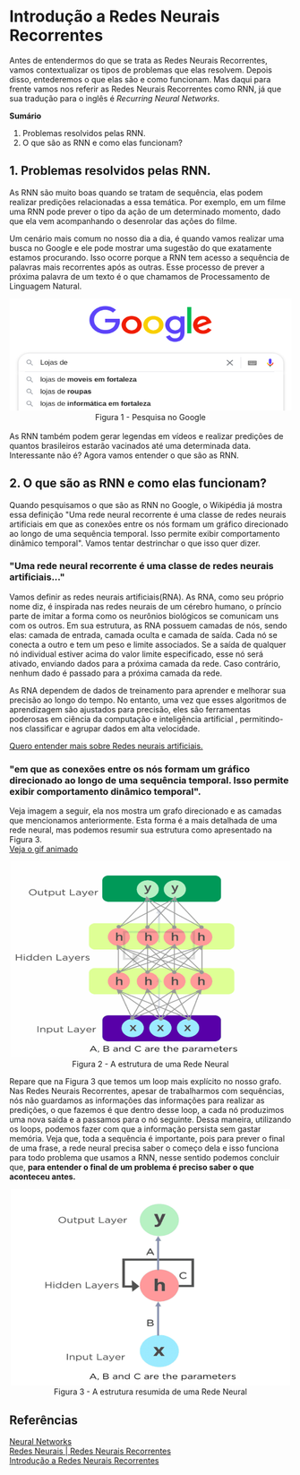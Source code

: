 # Introdução a Redes Neurais Recorrentes

Antes de entendermos do que se trata as Redes Neurais Recorrentes, vamos contextualizar os tipos de problemas que elas resolvem. Depois disso, entederemos o que elas são e como funcionam. Mas daqui para frente vamos nos referir as Redes Neurais Recorrentes como RNN, já que sua tradução para o inglês é *Recurring Neural Networks*.

**Sumário**
1. Problemas resolvidos pelas RNN.
2. O que são as RNN e como elas funcionam?

## 1. Problemas resolvidos pelas RNN.
As RNN são muito boas quando se tratam de sequência, elas podem realizar predições relacionadas a essa temática. Por exemplo, em um filme uma RNN pode prever o tipo da ação de um determinado momento, dado que ela vem acompanhando o desenrolar das ações do filme. 

Um cenário mais comum no nosso dia a dia, é quando vamos realizar uma busca no Google e ele pode mostrar uma sugestão do que exatamente estamos procurando. Isso ocorre porque a RNN tem acesso a sequência de palavras mais recorrentes após as outras. Esse processo de prever a próxima palavra de um texto é o que chamamos de Processamento de Linguagem Natural.

<center>
<img src="img/fig1.png" width="600" height="200" /><br>
Figura 1 - Pesquisa no Google
</center>

<br>
As RNN também podem gerar legendas em vídeos e realizar predições de quantos brasileiros estarão vacinados até uma determinada data. Interessante não é? Agora vamos entender o que são as RNN.

## 2. O que são as RNN e como elas funcionam?
Quando pesquisamos o que são as RNN no Google, o Wikipédia já mostra essa definição "Uma rede neural recorrente é uma classe de redes neurais artificiais em que as conexões entre os nós formam um gráfico direcionado ao longo de uma sequência temporal. Isso permite exibir comportamento dinâmico temporal". Vamos tentar destrinchar o que isso quer dizer.

### "Uma rede neural recorrente é uma classe de redes neurais artificiais..."
Vamos definir as redes neurais artificiais(RNA). As RNA, como seu próprio nome diz, é inspirada nas redes neurais de um cérebro humano, o príncio parte de imitar a forma como os neurônios biológicos se comunicam uns com os outros. Em sua estrutura, as RNA possuem camadas de nós, sendo elas: camada de entrada, camada oculta e camada de saída. Cada nó se conecta a outro e tem um peso e limite associados. Se a saída de qualquer nó individual estiver acima do valor limite especificado, esse nó será ativado, enviando dados para a próxima camada da rede. Caso contrário, nenhum dado é passado para a próxima camada da rede.

As RNA dependem de dados de treinamento para aprender e melhorar sua precisão ao longo do tempo. No entanto, uma vez que esses algoritmos de aprendizagem são ajustados para precisão, eles são ferramentas poderosas em ciência da computação e inteligência artificial , permitindo-nos classificar e agrupar dados em alta velocidade. 

[Quero entender mais sobre Redes neurais artificiais.](https://www.ibm.com/cloud/learn/neural-networks)

### "em que as conexões entre os nós formam um gráfico direcionado ao longo de uma sequência temporal. Isso permite exibir comportamento dinâmico temporal". 
Veja imagem a seguir, ela nos mostra um grafo direcionado e as camadas que mencionamos anteriormente. Esta forma é a mais detalhada de uma rede neural, mas podemos resumir sua estrutura como apresentado na Figura 3.<br>
[Veja o gif animado](https://www.simplilearn.com/ice9/free_resources_article_thumb/Network_framework.gif)

<center>
<img src="img/fig2.png" width="500" height="350" /><br>
Figura 2 - A estrutura de uma Rede Neural
</center>

Repare que na Figura 3 que temos um loop mais explícito no nosso grafo. Nas Redes Neurais Recorrentes, apesar de trabalharmos com sequências, nós não guardamos as informações das informações para realizar as predições, o que fazemos é que dentro desse loop, a cada nó produzimos uma nova saída e a passamos para o nó seguinte. Dessa maneira, utilizando os loops, podemos fazer com que a informação persista sem gastar memória. Veja que, toda a sequência é importante, pois para prever o final de uma frase, a rede neural precisa saber o começo dela e isso funciona para todo problema que usamos a RNN, nesse sentido podemos concluir que, **para entender o final de um problema é preciso saber o que aconteceu antes.**

<center>
<img src="img/fig3.png" width="500" height="350" /><br>
Figura 3 - A estrutura resumida de uma Rede Neural
</center>


## Referências

[Neural Networks](https://www.ibm.com/cloud/learn/neural-networks)<br>
[Redes Neurais | Redes Neurais Recorrentes](https://medium.com/turing-talks/turing-talks-26-modelos-de-predi%C3%A7%C3%A3o-redes-neurais-recorrentes-439198e9ecf3)<br>
[Introdução a Redes Neurais Recorrentes](https://www.youtube.com/watch?v=ZvBJxh5O3H0)




